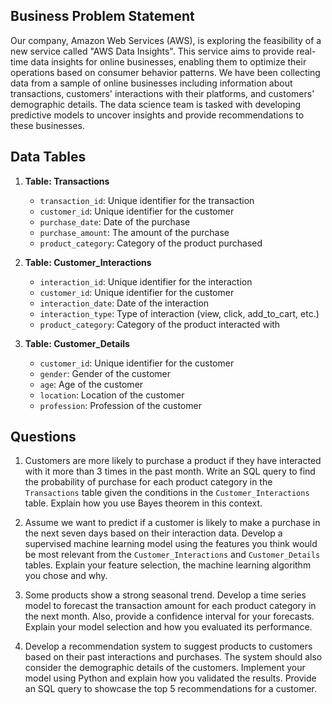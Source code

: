 ## **Business Problem Statement**
Our company, Amazon Web Services (AWS), is exploring the feasibility of a new service called "AWS Data Insights". This service aims to provide real-time data insights for online businesses, enabling them to optimize their operations based on consumer behavior patterns. We have been collecting data from a sample of online businesses including information about transactions, customers' interactions with their platforms, and customers' demographic details. The data science team is tasked with developing predictive models to uncover insights and provide recommendations to these businesses.

## **Data Tables**

1. **Table: Transactions**
   - `transaction_id`: Unique identifier for the transaction
   - `customer_id`: Unique identifier for the customer
   - `purchase_date`: Date of the purchase
   - `purchase_amount`: The amount of the purchase
   - `product_category`: Category of the product purchased

2. **Table: Customer_Interactions**
   - `interaction_id`: Unique identifier for the interaction
   - `customer_id`: Unique identifier for the customer
   - `interaction_date`: Date of the interaction
   - `interaction_type`: Type of interaction (view, click, add_to_cart, etc.)
   - `product_category`: Category of the product interacted with

3. **Table: Customer_Details**
   - `customer_id`: Unique identifier for the customer
   - `gender`: Gender of the customer
   - `age`: Age of the customer
   - `location`: Location of the customer
   - `profession`: Profession of the customer

## **Questions**
1. Customers are more likely to purchase a product if they have interacted with it more than 3 times in the past month. Write an SQL query to find the probability of purchase for each product category in the `Transactions` table given the conditions in the `Customer_Interactions` table. Explain how you use Bayes theorem in this context.

2. Assume we want to predict if a customer is likely to make a purchase in the next seven days based on their interaction data. Develop a supervised machine learning model using the features you think would be most relevant from the `Customer_Interactions` and `Customer_Details` tables. Explain your feature selection, the machine learning algorithm you chose and why.

3. Some products show a strong seasonal trend. Develop a time series model to forecast the transaction amount for each product category in the next month. Also, provide a confidence interval for your forecasts. Explain your model selection and how you evaluated its performance.

4. Develop a recommendation system to suggest products to customers based on their past interactions and purchases. The system should also consider the demographic details of the customers. Implement your model using Python and explain how you validated the results. Provide an SQL query to showcase the top 5 recommendations for a customer.

